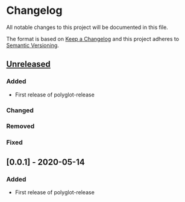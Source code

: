 # Changelog

All notable changes to this project will be documented in this file.

The format is based on [Keep a Changelog](http://keepachangelog.com/)
and this project adheres to [Semantic Versioning](http://semver.org/).

## [Unreleased]

### Added
- First release of polyglot-release

### Changed

### Removed

### Fixed

## [0.0.1] - 2020-05-14

### Added
- First release of polyglot-release

[Unreleased]: https://github.com/cucumber/polyglot-release/compare/v0.0.1...main
